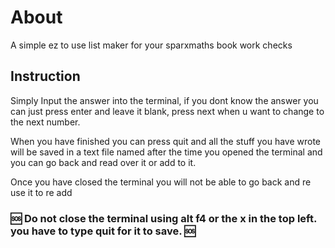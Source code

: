 # **About**
A simple ez to use list maker for your sparxmaths book work checks

## **Instruction**
Simply Input the answer into the terminal, if you dont know the answer you can just press enter and leave it blank, press next when u want to change to the next number.

When you have finished you can press quit and all the stuff you have wrote will be saved in a text file named after the time you opened the terminal and you can go back and read over it or add to it.

Once you have closed the terminal you will not be able to go back and re use it to re add

### 🆘 **Do not close the terminal using alt f4 or the x in the top left. you have to type quit for it to save.** 🆘
